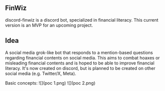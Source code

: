 ## FinWiz
discord-finwiz is a discord bot, specialized in financial literacy.
This current version is an MVP for an upcoming project.

## Idea
A social media grok-like bot that responds to a mention-based questions regarding financial contents on social media. This aims to combat hoaxes or misleading financial contents and is hoped to be able to improve financial literacy. 
It's now created on discord, but is planned to be created on other social media (e.g. Twitter/X, Meta).

Basic concepts:
![](poc 1.png)
![](poc 2.png)
